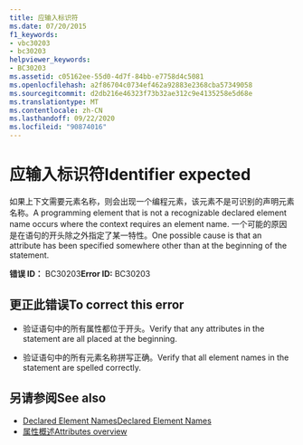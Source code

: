 ```yaml
---
title: 应输入标识符
ms.date: 07/20/2015
f1_keywords:
- vbc30203
- bc30203
helpviewer_keywords:
- BC30203
ms.assetid: c05162ee-55d0-4d7f-84bb-e7758d4c5081
ms.openlocfilehash: a2f86704c0734ef462a92883e2368cba57349058
ms.sourcegitcommit: d2db216e46323f73b32ae312c9e4135258e5d68e
ms.translationtype: MT
ms.contentlocale: zh-CN
ms.lasthandoff: 09/22/2020
ms.locfileid: "90874016"
---
```

# <a name="identifier-expected"></a><span data-ttu-id="3ab5c-102">应输入标识符</span><span class="sxs-lookup"><span data-stu-id="3ab5c-102">Identifier expected</span></span>

<span data-ttu-id="3ab5c-103">如果上下文需要元素名称，则会出现一个编程元素，该元素不是可识别的声明元素名称。</span><span class="sxs-lookup"><span data-stu-id="3ab5c-103">A programming element that is not a recognizable declared element name occurs where the context requires an element name.</span></span> <span data-ttu-id="3ab5c-104">一个可能的原因是在语句的开头除之外指定了某一特性。</span><span class="sxs-lookup"><span data-stu-id="3ab5c-104">One possible cause is that an attribute has been specified somewhere other than at the beginning of the statement.</span></span>  
  
 <span data-ttu-id="3ab5c-105">**错误 ID：** BC30203</span><span class="sxs-lookup"><span data-stu-id="3ab5c-105">**Error ID:** BC30203</span></span>  
  
## <a name="to-correct-this-error"></a><span data-ttu-id="3ab5c-106">更正此错误</span><span class="sxs-lookup"><span data-stu-id="3ab5c-106">To correct this error</span></span>  
  
- <span data-ttu-id="3ab5c-107">验证语句中的所有属性都位于开头。</span><span class="sxs-lookup"><span data-stu-id="3ab5c-107">Verify that any attributes in the statement are all placed at the beginning.</span></span>  
  
- <span data-ttu-id="3ab5c-108">验证语句中的所有元素名称拼写正确。</span><span class="sxs-lookup"><span data-stu-id="3ab5c-108">Verify that all element names in the statement are spelled correctly.</span></span>  
  
## <a name="see-also"></a><span data-ttu-id="3ab5c-109">另请参阅</span><span class="sxs-lookup"><span data-stu-id="3ab5c-109">See also</span></span>

- [<span data-ttu-id="3ab5c-110">Declared Element Names</span><span class="sxs-lookup"><span data-stu-id="3ab5c-110">Declared Element Names</span></span>](../../programming-guide/language-features/declared-elements/declared-element-names.md)
- [<span data-ttu-id="3ab5c-111">属性概述</span><span class="sxs-lookup"><span data-stu-id="3ab5c-111">Attributes overview</span></span>](../../programming-guide/concepts/attributes/index.md)
